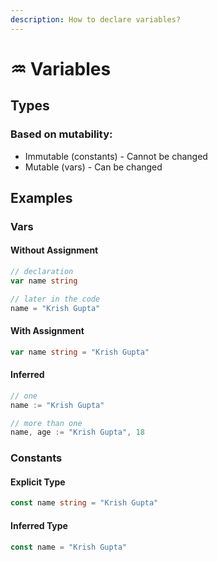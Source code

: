 ```yaml
---
description: How to declare variables?
---
```


# ♒ Variables

## Types

### Based on mutability:

* Immutable (constants) - Cannot be changed
* Mutable (vars) - Can be changed

## Examples

### Vars

#### Without Assignment

```go
// declaration
var name string

// later in the code
name = "Krish Gupta"
```

#### With Assignment

```go
var name string = "Krish Gupta"
```

#### Inferred

```go
// one
name := "Krish Gupta"

// more than one
name, age := "Krish Gupta", 18
```

### Constants

#### Explicit Type

```go
const name string = "Krish Gupta"
```

#### Inferred Type

```go
const name = "Krish Gupta"
```
